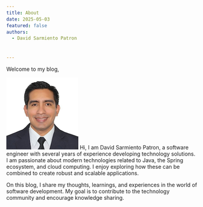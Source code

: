 ```yaml
---
title: About
date: 2025-05-03
featured: false
authors:
  - David Sarmiento Patron


---
```


Welcome to my blog, 

![](logo.png#center) Hi, I am David Sarmiento Patron, a software engineer with several years of experience developing technology solutions. I am passionate about modern technologies related to Java, the Spring ecosystem, and cloud computing. I enjoy exploring how these can be combined to create robust and scalable applications.

On this blog, I share my thoughts, learnings, and experiences in the world of software development. My goal is to contribute to the technology community and encourage knowledge sharing.
